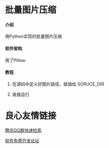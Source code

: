 # 批量图片压缩

#### 介绍
用Python实现的批量图片压缩

#### 软件架构
用了Pillow


#### 教程

1. 在源码中定义好图片路径，赋值给 SORUCE_DIR

2. 直接运行

   


 # 良心友情链接

[腾讯QQ群快速检索](http://u.720life.cn/s/8cf73f7c)

[软件免费开发论坛](http://u.720life.cn/s/bbb01dc0)